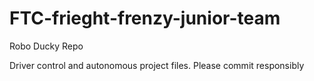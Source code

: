 # FTC-frieght-frenzy-junior-team
Robo Ducky Repo

Driver control and autonomous project files. Please commit responsibly
